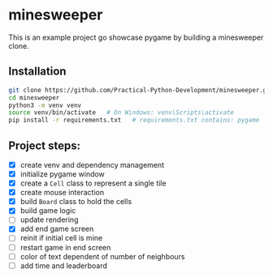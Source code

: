 # minesweeper

This is an example project go showcase pygame by building a
minesweeper clone.

## Installation
```bash
git clone https://github.com/Practical-Python-Development/minesweeper.git
cd minesweeper
python3 -m venv venv
source venv/bin/activate   # On Windows: venv\Scripts\activate
pip install -r requirements.txt   # requirements.txt contains: pygame
```

## Project steps:
- [x] create venv and dependency management
- [x] initialize pygame window
- [x] create a `Cell` class to represent a single tile
- [x] create mouse interaction 
- [x] build `Board` class to hold the cells
- [x] build game logic
- [ ] update rendering
- [x] add end game screen
- [ ] reinit if initial cell is mine
- [ ] restart game in end screen
- [ ] color of text dependent of number of neighbours
- [ ] add time and leaderboard